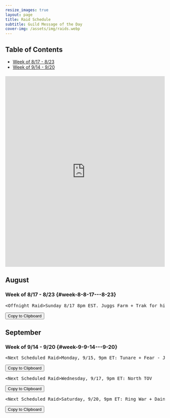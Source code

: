 ```yaml
---
resize_images: true
layout: page
title: Raid Schedule
subtitle: Guild Message of the Day
cover-img: /assets/img/raids.webp
---
```


## Table of Contents

- [Week of 8/17 - 8/23](#week-8-8-17---8-23)
- [Week of 9/14 - 9/20](#week-9-9-14---9-20)

<div class="calendar-container" style="margin: 20px 0;">
<iframe src="https://calendar.google.com/calendar/embed?src=66d83074080df7c55ea03673842f6e7b2c2f37ce0c38edf7137603c80e399802%40group.calendar.google.com&ctz=America%2FNew_York" 
style="border: 0" 
width="100%" 
height="600" 
frameborder="0" 
scrolling="no">
</iframe>
</div>


## August


### Week of 8/17 - 8/23 {#week-8-8-17---8-23}

<div class="copy-text-container"><pre class="copy-text-content" id="copy-box-uokva9p85">&lt;Offnight Raid&gt;Sunday 8/17 8pm EST. Juggs Farm + Trak for his tooths ( - Join us at formerglory.lol</pre><button class="copy-button" onclick="copyText('copy-box-uokva9p85')">Copy to Clipboard</button></div>


## September


### Week of 9/14 - 9/20 {#week-9-9-14---9-20}

<div class="copy-text-container"><pre class="copy-text-content" id="copy-box-1lfbgl9qs">&lt;Next Scheduled Raid&gt;Monday, 9/15, 9pm ET: Tunare + Fear - Join us at formerglory.lol</pre><button class="copy-button" onclick="copyText('copy-box-1lfbgl9qs')">Copy to Clipboard</button></div>

<div class="copy-text-container"><pre class="copy-text-content" id="copy-box-0w9uqrgg4">&lt;Next Scheduled Raid&gt;Wednesday, 9/17, 9pm ET: North TOV                                                                                                                                            •Friday, 9/19, 9pm ET: NTOV Wrap up, Yelinak - Join us at formerglory.lol</pre><button class="copy-button" onclick="copyText('copy-box-0w9uqrgg4')">Copy to Clipboard</button></div>

<div class="copy-text-container"><pre class="copy-text-content" id="copy-box-z0crvzgpm">&lt;Next Scheduled Raid&gt;Saturday, 9/20, 9pm ET: Ring War + Dain + Sleepers - Join us at formerglory.lol</pre><button class="copy-button" onclick="copyText('copy-box-z0crvzgpm')">Copy to Clipboard</button></div>

